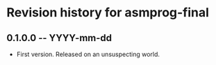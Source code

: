 # Revision history for asmprog-final

## 0.1.0.0  -- YYYY-mm-dd

* First version. Released on an unsuspecting world.
